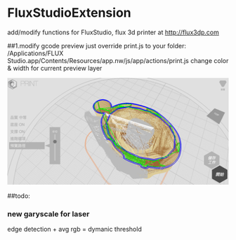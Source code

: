 # FluxStudioExtension
add/modify functions for FluxStudio, flux 3d printer at http://flux3dp.com


##1.modify gcode preview 
just override print.js to your folder:
/Applications/FLUX Studio.app/Contents/Resources/app.nw/js/app/actions/print.js
change color & width for current preview layer

![alt tag](https://raw.githubusercontent.com/scsonic/FluxStudioExtension/master/preview.png)


##todo:
### new garyscale for laser
edge detection + avg rgb = dymanic threshold
